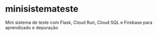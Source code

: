 # minisistemateste
Mini sistema de teste com Flask, Cloud Run, Cloud SQL e Firebase para aprendizado e depuração
